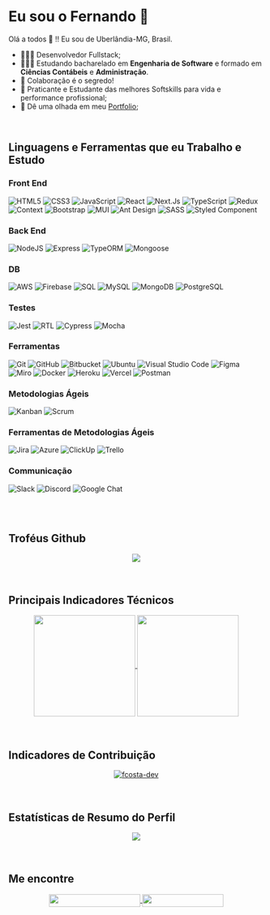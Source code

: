 # Eu sou o Fernando 🚀 

Olá a todos 👋 !! Eu sou de Uberlândia-MG, Brasil.

- 👩🏽‍💻 Desenvolvedor Fullstack;
- 👩🏽‍🎓 Estudando bacharelado em **Engenharia de Software** e formado em **Ciências Contábeis** e **Administração**.
- 💬 Colaboração é o segredo!
- 🌱 Praticante e Estudante das melhores Softskills para vida e performance profissional;
- 📄 Dê uma olhada em meu [Portfolio](https://fcosta.vercel.app);


<br>
</div>


## Linguagens e Ferramentas que eu Trabalho e Estudo

### Front End
![HTML5](https://img.shields.io/badge/html5-%23E34F26.svg?style=for-the-badge&logo=html5&logoColor=white)
![CSS3](https://img.shields.io/badge/css3-%231572B6.svg?style=for-the-badge&logo=css3&logoColor=white)
![JavaScript](https://img.shields.io/badge/javascript-%23323330.svg?style=for-the-badge&logo=javascript&logoColor=%23F7DF1E)
![React](https://img.shields.io/badge/react-%2320232a.svg?style=for-the-badge&logo=react&logoColor=%2361DAFB)
![Next.Js](https://img.shields.io/badge/Next.js-blue?style=for-the-badge&logo=Next.js&logoColor=white")
![TypeScript](https://img.shields.io/badge/typescript-%23007ACC.svg?style=for-the-badge&logo=typescript&logoColor=white)
![Redux](https://img.shields.io/badge/redux-%2320232a.svg?style=for-the-badge&logo=redux&logoColor=%2361DAFB)
![Context](https://img.shields.io/badge/context-%2320232a.svg?style=for-the-badge&logo=react&logoColor=%2361DAFB)
![Bootstrap](https://img.shields.io/badge/bootstrap-%23563D7C.svg?style=for-the-badge&logo=bootstrap&logoColor=white)
![MUI](https://img.shields.io/badge/MUI-%230081CB.svg?style=for-the-badge&logo=mui&logoColor=white)
![Ant Design](https://img.shields.io/badge/-AntDesign-%230170FE?style=for-the-badge&logo=ant-design&logoColor=white)
![SASS](https://img.shields.io/badge/SASS-hotpink.svg?style=for-the-badge&logo=SASS&logoColor=white)
![Styled Component](https://img.shields.io/badge/styled--components-DB7093?style=for-the-badge&logo=styled-components&logoColor=white)

### Back End
![NodeJS](https://img.shields.io/badge/node.js-03684f?style=for-the-badge&logo=node.js&logoColor=white)
![Express](https://img.shields.io/badge/express-%23F05033.svg?style=for-the-badge&logo=express&logoColor=white)
![TypeORM](https://img.shields.io/badge/Typeorm-blue?style=for-the-badge&logo=Sequelize&logoColor=white)
![Mongoose](https://img.shields.io/badge/Mongoose-880000.svg?style=for-the-badge&logo=Mongoose&logoColor=white)

### DB
![AWS](https://img.shields.io/badge/AWS-orange.svg?style=for-the-badge&logo=Amazon%AWS&logoColor=white)
![Firebase](https://img.shields.io/badge/firebase-%23039BE5.svg?style=for-the-badge&logo=firebase')
![SQL](https://img.shields.io/badge/sql-%231572B6.svg?style=for-the-badge&logo=sql&logoColor=white)
![MySQL](https://img.shields.io/badge/mysql-%231572B6.svg?style=for-the-badge&logo=mysql&logoColor=white)
![MongoDB](https://img.shields.io/badge/MongoDB-03684f.svg?style=for-the-badge&logo=mongodb&logoColor=white)
![PostgreSQL](https://img.shields.io/badge/PostgreSQL-%231572B6.svg?style=for-the-badge&logo=postgresql&logoColor=white)

### Testes
![Jest](https://img.shields.io/badge/jest-blueviolet.svg?style=for-the-badge&logo=jest&logoColor=white)
![RTL](https://img.shields.io/badge/rtl-%23323330.svg?style=for-the-badge&logo=rtl&logoColor=white)
![Cypress](https://img.shields.io/badge/cypress-%23563D7C.svg?style=for-the-badge&logo=cypress&logoColor=white)
![Mocha](https://img.shields.io/badge/mocha-6DA55F.svg?style=for-the-badge&logo=mocha&logoColor=white)

### Ferramentas
![Git](https://img.shields.io/badge/git-%23F05033.svg?style=for-the-badge&logo=git&logoColor=white)
![GitHub](https://img.shields.io/badge/github-%23121011.svg?style=for-the-badge&logo=github&logoColor=white)
![Bitbucket](https://img.shields.io/badge/Bitbucket%20-%23F7DF1E.svg?&style=for-the-badge&color=2684FF)
![Ubuntu](https://img.shields.io/badge/Ubuntu-E95420?style=for-the-badge&logo=ubuntu&logoColor=white)
![Visual Studio Code](https://img.shields.io/badge/Visual%20Studio%20Code-0078d7.svg?style=for-the-badge&logo=visual-studio-code&logoColor=white)
![Figma](https://img.shields.io/badge/figma-%23323330.svg?style=for-the-badge&logo=figma&logoColor=red)
![Miro](https://img.shields.io/badge/miro-%23323330.svg?style=for-the-badge&logo=miro&logoColor=yellow)
![Docker](https://img.shields.io/badge/docker-%2320232a.svg?style=for-the-badge&logo=docker&logoColor=%2361DAFB)
![Heroku](https://img.shields.io/badge/heroku-%23430098.svg?style=for-the-badge&logo=heroku&logoColor=white)
![Vercel](https://img.shields.io/badge/vercel-%23000000.svg?style=for-the-badge&logo=vercel&logoColor=white)
![Postman](https://img.shields.io/badge/Postman-FF6C37?style=for-the-badge&logo=postman&logoColor=white)

### Metodologias Ágeis
![Kanban](https://img.shields.io/badge/kanban-black.svg?style=for-the-badge&logo=kanban&logoColor=white)
![Scrum](https://img.shields.io/badge/scrum-black.svg?style=for-the-badge&logo=scrum&logoColor=white)

### Ferramentas de Metodologias Ágeis
![Jira](https://img.shields.io/badge/jira-%230A0FFF.svg?style=for-the-badge&logo=jira&logoColor=white)
![Azure](https://img.shields.io/badge/azure-2fabe0.svg?&style=for-the-badge&logo=microsoftazure&logoColor=white)
![ClickUp](https://img.shields.io/badge/ClickUp-0B3A78?style=for-the-badge&logo=clickup&logoColor=white)
![Trello](https://img.shields.io/badge/trello-%23323330.svg?style=for-the-badge&logo=trello&logoColor=blue)

### Communicação
![Slack](https://img.shields.io/badge/slack-%2320232a.svg?style=for-the-badge&logo=slack&logoColor=white)
![Discord](https://img.shields.io/badge/discord-%231572B6.svg?style=for-the-badge&logo=discord&logoColor=white)
![Google Chat](https://img.shields.io/badge/googlechat-black.svg?style=for-the-badge&logo=googlechat&logoColor=white)

<br/>
<br/>
 
## **Troféus Github**

<div align="center">
 <a href="https://github.com/ryo-ma/github-profile-trophy">
   <img align="center" src="https://github-profile-trophy.vercel.app/?username=fcosta-dev&theme=transparent&margin-w=20&no-bg=true&no-frame=true&row=1&column=6" />
 </a>
</div>

<br/>
<br/>

## **Principais Indicadores Técnicos**

<div align="center">
 <a href="https://github.com/fcosta-dev/github-readme-stats">
   <img height=200 align="center" src="https://github-readme-stats.vercel.app/api?username=fcosta-dev&theme=transparent" />
 </a>
 <a href="https://github.com/anuraghazra/convoychat">
   <img height=200 align="center" src="https://github-readme-stats.vercel.app/api/top-langs?username=fcosta-dev&layout=compact&langs_count=8&card_width=320&theme=transparent" />
 </a>
</div>

<br/>
<br/>

## **Indicadores de Contribuição**

<div align="center">
 <a href="https://github.com/fcosta-dev">
   <img align="center" src="https://github-readme-streak-stats.herokuapp.com/?user=fcosta-dev&theme=transparent" alt="fcosta-dev" />
 </a>
</div>

<br/>
<br/>

## **Estatísticas de Resumo do Perfil**

<div align="center">
 <a href="https://github.com/fcosta-dev">
   <img align="center" src="http://github-profile-summary-cards.vercel.app/api/cards/profile-details?username=fcosta-dev&theme=transparent" />
 </a>
</div>

<br/>
<br/>

## **Me encontre**

<div align="center">
 <a href="https://www.linkedin.com/in/fcosta-dev">
   <img align="center" src="https://img.shields.io/static/v1?logo=linkedin&label=linkedin&message=fcosta-dev&color=blue&style=for-the-badge" height=25 width=180/>
 </a>
 <span>    </span>
 <a href="https://fcosta.vercel.app">
   <img align="center" src="https://img.shields.io/static/v1?&label=Portfolio&message=site&color=yellow&style=for-the-badge" height=25 width=160/>
 </a>
 <span>    </span>
</div>

